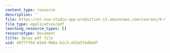 ```yaml
---
content_type: resource
description: ''
file: https://ol-ocw-studio-app-production.s3.amazonaws.com/courses/9-00sc-introduction-to-psychology-fall-2011/4977ff6d03e9986ab2c3e53a57ed9a4f_2fbrl6WoIyo.pdf
file_type: application/pdf
learning_resource_types: []
resourcetype: Document
title: 3play pdf file
uid: 4977ff6d-03e9-986a-b2c3-e53a57ed9a4f
---
```

